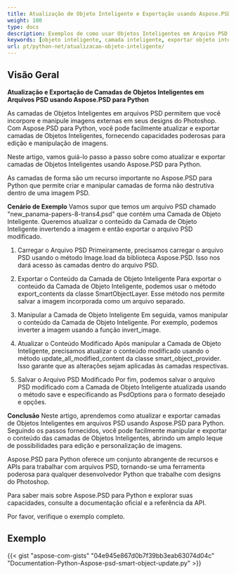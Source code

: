 ```yaml
---
title: Atualização de Objeto Inteligente e Exportação usando Aspose.PSD para Python
weight: 100
type: docs
description: Exemplos de como usar Objetos Inteligentes em Arquivo PSD
keywords: [objeto inteligente, camada inteligente, exportar objeto inteligente, exportar camada inteligente, atualizar objeto inteligente, atualizar camada inteligente, api psd, python, exemplo de código]
url: pt/python-net/atualizacao-objeto-inteligente/
---
```


## **Visão Geral**


**Atualização e Exportação de Camadas de Objetos Inteligentes em Arquivos PSD usando Aspose.PSD para Python**

As camadas de Objetos Inteligentes em arquivos PSD permitem que você incorpore e manipule imagens externas em seus designs do Photoshop. Com Aspose.PSD para Python, você pode facilmente atualizar e exportar camadas de Objetos Inteligentes, fornecendo capacidades poderosas para edição e manipulação de imagens.

Neste artigo, vamos guiá-lo passo a passo sobre como atualizar e exportar camadas de Objetos Inteligentes usando Aspose.PSD para Python.

As camadas de forma são um recurso importante no Aspose.PSD para Python que permite criar e manipular camadas de forma não destrutiva dentro de uma imagem PSD.

**Cenário de Exemplo**
Vamos supor que temos um arquivo PSD chamado "new_panama-papers-8-trans4.psd" que contém uma Camada de Objeto Inteligente. Queremos atualizar o conteúdo da Camada de Objeto Inteligente invertendo a imagem e então exportar o arquivo PSD modificado.

1. Carregar o Arquivo PSD
Primeiramente, precisamos carregar o arquivo PSD usando o método Image.load da biblioteca Aspose.PSD. Isso nos dará acesso às camadas dentro do arquivo PSD.

2. Exportar o Conteúdo da Camada de Objeto Inteligente
Para exportar o conteúdo da Camada de Objeto Inteligente, podemos usar o método export_contents da classe SmartObjectLayer. Esse método nos permite salvar a imagem incorporada como um arquivo separado.

3. Manipular a Camada de Objeto Inteligente
Em seguida, vamos manipular o conteúdo da Camada de Objeto Inteligente. Por exemplo, podemos inverter a imagem usando a função invert_image.

4. Atualizar o Conteúdo Modificado
Após manipular a Camada de Objeto Inteligente, precisamos atualizar o conteúdo modificado usando o método update_all_modified_content da classe smart_object_provider. Isso garante que as alterações sejam aplicadas às camadas respectivas.

5. Salvar o Arquivo PSD Modificado
Por fim, podemos salvar o arquivo PSD modificado com a Camada de Objeto Inteligente atualizada usando o método save e especificando as PsdOptions para o formato desejado e opções.

**Conclusão**
Neste artigo, aprendemos como atualizar e exportar camadas de Objetos Inteligentes em arquivos PSD usando Aspose.PSD para Python. Seguindo os passos fornecidos, você pode facilmente manipular e exportar o conteúdo das camadas de Objetos Inteligentes, abrindo um amplo leque de possibilidades para edição e personalização de imagens.

Aspose.PSD para Python oferece um conjunto abrangente de recursos e APIs para trabalhar com arquivos PSD, tornando-se uma ferramenta poderosa para qualquer desenvolvedor Python que trabalhe com designs do Photoshop.

Para saber mais sobre Aspose.PSD para Python e explorar suas capacidades, consulte a documentação oficial e a referência da API.

Por favor, verifique o exemplo completo.

## **Exemplo**
{{< gist "aspose-com-gists" "04e945e867d0b7f39bb3eab63074d04c" "Documentation-Python-Aspose-psd-smart-object-update.py" >}}
